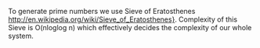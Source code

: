 To generate prime numbers we use   Sieve of Eratosthenes http://en.wikipedia.org/wiki/Sieve_of_Eratosthenes}. Complexity of this Sieve is O(nloglog n) which effectively decides the complexity of our whole system. 

